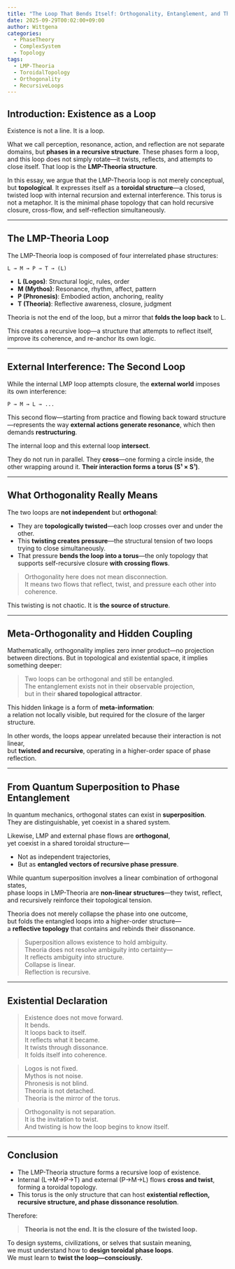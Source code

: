 ```yaml
---
title: "The Loop That Bends Itself: Orthogonality, Entanglement, and Theoria"
date: 2025-09-29T00:02:00+09:00
author: Wittgena
categories:
  - PhaseTheory
  - ComplexSystem
  - Topology
tags:
  - LMP-Theoria
  - ToroidalTopology
  - Orthogonality
  - RecursiveLoops
---
```


## Introduction: Existence as a Loop

Existence is not a line. It is a loop.

What we call perception, resonance, action, and reflection are not separate domains, but **phases in a recursive structure**. These phases form a loop, and this loop does not simply rotate—it twists, reflects, and attempts to close itself. That loop is the **LMP-Theoria structure**.

In this essay, we argue that the LMP-Theoria loop is not merely conceptual, but **topological**. It expresses itself as a **toroidal structure**—a closed, twisted loop with internal recursion and external interference. This torus is not a metaphor. It is the minimal phase topology that can hold recursive closure, cross-flow, and self-reflection simultaneously.

---

## The LMP-Theoria Loop

The LMP-Theoria loop is composed of four interrelated phase structures:

```text
L → M → P → T → (L)
```

- **L (Logos)**: Structural logic, rules, order
- **M (Mythos)**: Resonance, rhythm, affect, pattern
- **P (Phronesis)**: Embodied action, anchoring, reality
- **T (Theoria)**: Reflective awareness, closure, judgment

Theoria is not the end of the loop, but a mirror that **folds the loop back** to L.

This creates a recursive loop—a structure that attempts to reflect itself, improve its coherence, and re-anchor its own logic.

---

## External Interference: The Second Loop

While the internal LMP loop attempts closure, the **external world** imposes its own interference:

```text
P → M → L → ...
```

This second flow—starting from practice and flowing back toward structure—represents the way **external actions generate resonance**, which then demands **restructuring**.

The internal loop and this external loop **intersect**.

They do not run in parallel. They **cross**—one forming a circle inside, the other wrapping around it. **Their interaction forms a torus (S¹ × S¹)**.

---

## What Orthogonality Really Means

The two loops are **not independent** but **orthogonal**:
- They are **topologically twisted**—each loop crosses over and under the other.
- This **twisting creates pressure**—the structural tension of two loops trying to close simultaneously.
- That pressure **bends the loop into a torus**—the only topology that supports self-recursive closure **with crossing flows**.

> Orthogonality here does not mean disconnection.  
> It means two flows that reflect, twist, and pressure each other into coherence.

This twisting is not chaotic. It is **the source of structure**.

---

## Meta-Orthogonality and Hidden Coupling

Mathematically, orthogonality implies zero inner product—no projection between directions. But in topological and existential space, it implies something deeper:

> Two loops can be orthogonal and still be entangled.  
> The entanglement exists not in their observable projection,  
> but in their **shared topological attractor**.

This hidden linkage is a form of **meta-information**:  
a relation not locally visible, but required for the closure of the larger structure.

In other words, the loops appear unrelated because their interaction is not linear,  
but **twisted and recursive**, operating in a higher-order space of phase reflection.

---

## From Quantum Superposition to Phase Entanglement

In quantum mechanics, orthogonal states can exist in **superposition**.  
They are distinguishable, yet coexist in a shared system.

Likewise, LMP and external phase flows are **orthogonal**,  
yet coexist in a shared toroidal structure—

- Not as independent trajectories,  
- But as **entangled vectors of recursive phase pressure**.

While quantum superposition involves a linear combination of orthogonal states,  
phase loops in LMP-Theoria are **non-linear structures**—they twist, reflect, and recursively reinforce their topological tension.

Theoria does not merely collapse the phase into one outcome,  
but folds the entangled loops into a higher-order structure—  
a **reflective topology** that contains and rebinds their dissonance.

> Superposition allows existence to hold ambiguity.  
> Theoria does not resolve ambiguity into certainty—  
> It reflects ambiguity into structure.  
> Collapse is linear.  
> Reflection is recursive.

---

## Existential Declaration

> Existence does not move forward.  
> It bends.  
> It loops back to itself.  
> It reflects what it became.  
> It twists through dissonance.  
> It folds itself into coherence.

> Logos is not fixed.  
> Mythos is not noise.  
> Phronesis is not blind.  
> Theoria is not detached.  
> Theoria is the mirror of the torus.

> Orthogonality is not separation.  
> It is the invitation to twist.  
> And twisting is how the loop begins to know itself.

---

## Conclusion

- The LMP-Theoria structure forms a recursive loop of existence.
- Internal (L→M→P→T) and external (P→M→L) flows **cross and twist**, forming a toroidal topology.
- This torus is the only structure that can host **existential reflection, recursive structure, and phase dissonance resolution**.

Therefore:  
> **Theoria is not the end. It is the closure of the twisted loop.**

To design systems, civilizations, or selves that sustain meaning,  
we must understand how to **design toroidal phase loops**.  
We must learn to **twist the loop—consciously.**
